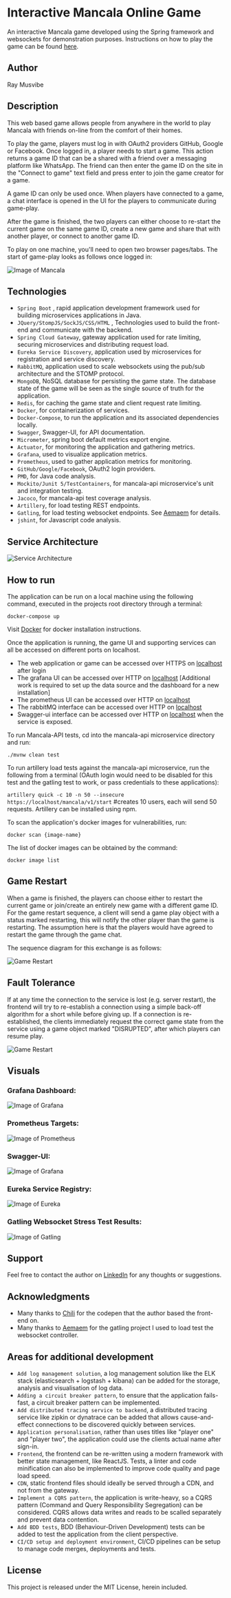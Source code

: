 # Interactive Mancala Online Game
An interactive Mancala game developed using the Spring framework and websockets for demonstration purposes. Instructions on how to play the game can be found [here](https://www.youtube.com/watch?v=OX7rj93m6o8).

## Author 
Ray Musvibe

## Description
This web based game allows people from anywhere in the world to play Mancala with friends on-line from the comfort of their homes. 

To play the game, players must log in with OAuth2 providers GitHub, Google or Facebook. Once logged in, a player needs to start a game. This action returns a game ID that can be a shared with a friend over a messaging platform like WhatsApp. The friend can then enter the game ID on the site in the "Connect to game" text field and press enter to join the game creator for a game. 

A game ID can only be used once. When players have connected to a game, a chat interface is opened in the UI for the players to communicate during game-play. 

After the game is finished, the two players can either choose to re-start the current game on the same game ID, create a new game and share that with another player, or connect to another game ID.

To play on one machine, you'll need to open two browser pages/tabs. The start of game-play looks as follows once logged in:

![Image of Mancala](documentation-images/mancala.gif)

## Technologies
- `Spring Boot` , rapid application development framework used for building microservices applications in Java.
- `JQuery/StompJS/SockJS/CSS/HTML` , Technologies used to build the front-end and communicate with the backend.
- `Spring Cloud Gateway`, gateway application used for rate limiting, securing microservices and distributing request load.
- `Eureka Service Discovery`, application used by microservices for registration and service discovery.
- `RabbitMQ`, application used to scale websockets using the pub/sub architecture and the STOMP protocol.
- `MongoDB`, NoSQL database for persisting the game state. The database state of the game will be seen as the single source of truth for the application.
- `Redis`, for caching the game state and client request rate limiting.
- `Docker`, for containerization of services.
- `Docker-Compose`, to run the application and its associated dependencies locally.
- `Swagger`, Swagger-UI, for API documentation.
- `Micrometer`, spring boot default metrics export engine.
- `Actuator`, for monitoring the application and gathering metrics.
- `Grafana`, used to visualize application metrics.
- `Prometheus`, used to gather application metrics for monitoring.
- `GitHub/Google/Facebook`, OAuth2 login providers.
- `PMD`, for Java code analysis. 
- `Mockito/Junit 5/TestContainers`, for mancala-api microservice's unit and integration testing. 
- `Jacoco`, for mancala-api test coverage analysis. 
- `Artillery`, for load testing REST endpoints.
- `Gatling`, for load testing websocket endpoints. See [Aemaem](https://github.com/aemaem/gatling-websocket-stomp) for details.
- `jshint`, for Javascript code analysis.

## Service Architecture

![Service Architecture](documentation-images/mancala-architecture.png)

## How to run
The application can be run on a local machine using the following command, executed in the projects root directory through a terminal:

```docker-compose up```

Visit [Docker](https://docs.docker.com/get-docker/) for docker installation instructions.

Once the application is running, the game UI and supporting services can all be accessed on different ports on localhost.
- The web application or game can be accessed over HTTPS on [localhost](https://localhost) after login
- The grafana UI can be accessed over HTTP on [localhost](http://localhost:3000) [Additional work is required to set up the data source and the dashboard for a new installation]
- The prometheus UI can be accessed over HTTP on [localhost](http://localhost:9090)
- The rabbitMQ interface can be accessed over HTTP on [localhost](http://localhost:15672)
- Swagger-ui interface can be accessed over HTTP on [localhost](http://localhost:8080/swagger-ui/index.html) when the service is exposed.

To run Mancala-API tests, cd into the mancala-api microservice directory and run:

```./mvnw clean test```

To run artillery load tests against the mancala-api microservice, run the following from a terminal (OAuth login would need to be disabled for this test and the gatling test to work, or pass credentials to these applications):

```artillery quick -c 10 -n 50 --insecure https://localhost/mancala/v1/start``` #creates 10 users, each will send 50 requests. Artillery can be installed using npm.

To scan the application's docker images for vulnerabilities, run:

```docker scan {image-name}```

The list of docker images can be obtained by the command:

```docker image list```

## Game Restart

When a game is finished, the players can choose either to restart the current game or join/create an entirely new game with a different game ID.
For the game restart sequence, a client will send a game play object with a status marked restarting, this will notify the other player than the game is restarting.
The assumption here is that the players would have agreed to restart the game through the game chat.

The sequence diagram for this exchange is as follows:

![Game Restart](documentation-images/game-restart-sequence.png)

## Fault Tolerance
If at any time the connection to the service is lost (e.g. server restart), the frontend will try to re-establish a connection using a simple back-off algorithm for a short while before giving up. If a connection is re-established, the clients immediately request the correct game state from the service using a game object marked "DISRUPTED", after which players can resume play.

![Game Restart](documentation-images/service-disrupted-retry.png)

## Visuals

### Grafana Dashboard:

![Image of Grafana](documentation-images/grafana.png)

### Prometheus Targets:

![Image of Prometheus](documentation-images/prometheus.png)

### Swagger-UI:

![Image of Grafana](documentation-images/swagger-ui.png)

### Eureka Service Registry:

![Image of Eureka](documentation-images/eureka.png)

### Gatling Websocket Stress Test Results:

![Image of Gatling](documentation-images/gatling.png)

## Support
Feel free to contact the author on [LinkedIn](https://www.linkedin.com/in/ray-musvibe-1a114533/) for any thoughts or suggestions.

## Acknowledgments
 - Many thanks to [Chili](https://codepen.io/ChiliTomatoNoodle/pen/LOaPmy) for the codepen that the author based the front-end on.
 - Many thanks to [Aemaem](https://github.com/aemaem/gatling-websocket-stomp) for the gatling project I used to load test the websocket controller.

## Areas for additional development
- `Add log management solution`, a log management solution like the ELK stack (elasticsearch + logstash + kibana) can be added for the storage, analysis and visualisation of log data.
- `Adding a circuit breaker pattern`, to ensure that the application fails-fast, a circuit breaker pattern can be implemented.
- `Add distributed tracing service to backend`, a distributed tracing service like zipkin or dynatrace can be added that allows cause-and-effect connections to be discovered quickly between services.
- `Application personalisation`, rather than uses titles like "player one" and "player two", the application could use the clients actual name after sign-in.
- `Frontend`, the frontend can be re-written using a modern framework with better state management, like ReactJS. Tests, a linter and code minification can also be implemented to improve code quality and page load speed. 
- `CDN`, static frontend files should ideally be served through a CDN, and not from the gateway. 
- `Implement a CQRS pattern`, the application is write-heavy, so a CQRS pattern (Command and Query Responsibility Segregation) can be considered. CQRS allows data writes and reads to be scalled separately and prevent data contention.
- `Add BDD tests`, BDD (Behaviour-Driven Development) tests can be added to test the application from the client perspective.
- `CI/CD setup and deployment environment`, CI/CD pipelines can be setup to manage code merges, deployments and tests.

## License
This project is released under the MIT License, herein included.

